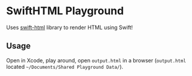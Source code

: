 # SwiftHTML Playground

Uses [swift-html](https://github.com/pointfreeco/swift-html) library to render HTML using Swift!

## Usage

Open in Xcode, play around, open `output.html` in a browser (`output.html` located `~/Documents/Shared Playground Data/`).
